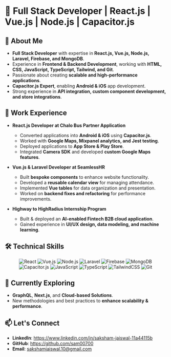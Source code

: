 # 🚀 Full Stack Developer | React.js | Vue.js | Node.js | Capacitor.js

## 👋 About Me
- **Full Stack Developer** with expertise in **React.js, Vue.js, Node.js, Laravel, Firebase, and MongoDB**.
- Experience in **Frontend & Backend Development**, working with **HTML, CSS, JavaScript, TypeScript, Tailwind, and Git**.
- Passionate about creating **scalable and high-performance applications**.
- **Capacitor.js Expert**, enabling **Android & iOS** app development.
- Strong experience in **API integration, custom component development, and store integrations**.

## 💼 Work Experience
- **React.js Developer at Chalo Bus Partner Application**
  - Converted applications into **Android & iOS** using **Capacitor.js**.
  - Worked with **Google Maps, Mixpanel analytics, and Jest testing**.
  - Deployed applications to **App Store & Play Store**.
  - Integrated **Camera SDK** and developed **custom Google Maps features**.

- **Vue.js & Laravel Developer at SeamlessHR**
  - Built **bespoke components** to enhance website functionality.
  - Developed a **reusable calendar view** for managing attendance.
  - Implemented **Vue tables** for data organization and presentation.
  - Worked on **backend fixes and refactoring** for performance improvements.

- **Highway to HighRadius Internship Program**
  - Built & deployed an **AI-enabled Fintech B2B cloud application**.
  - Gained experience in **UI/UX design, data modeling, and machine learning**.

## 🛠️ Technical Skills
<p align="center">
  <img src="https://img.shields.io/badge/React-61DAFB?style=for-the-badge&logo=react&logoColor=white" alt="React" />
  <img src="https://img.shields.io/badge/Vue.js-4FC08D?style=for-the-badge&logo=vue.js&logoColor=white" alt="Vue.js" />
  <img src="https://img.shields.io/badge/Node.js-339933?style=for-the-badge&logo=node.js&logoColor=white" alt="Node.js" />
  <img src="https://img.shields.io/badge/Laravel-FF2D20?style=for-the-badge&logo=laravel&logoColor=white" alt="Laravel" />
  <img src="https://img.shields.io/badge/Firebase-FFCA28?style=for-the-badge&logo=firebase&logoColor=white" alt="Firebase" />
  <img src="https://img.shields.io/badge/MongoDB-47A248?style=for-the-badge&logo=mongodb&logoColor=white" alt="MongoDB" />
  <img src="https://img.shields.io/badge/Capacitor-119EFF?style=for-the-badge&logo=capacitor&logoColor=white" alt="Capacitor.js" />
  <img src="https://img.shields.io/badge/JavaScript-F7DF1E?style=for-the-badge&logo=javascript&logoColor=white" alt="JavaScript" />
  <img src="https://img.shields.io/badge/TypeScript-3178C6?style=for-the-badge&logo=typescript&logoColor=white" alt="TypeScript" />
  <img src="https://img.shields.io/badge/TailwindCSS-38B2AC?style=for-the-badge&logo=tailwind-css&logoColor=white" alt="TailwindCSS" />
  <img src="https://img.shields.io/badge/Git-F05032?style=for-the-badge&logo=git&logoColor=white" alt="Git" />
</p>

## 🌱 Currently Exploring
- **GraphQL**, **Next.js**, and **Cloud-based Solutions**.
- New methodologies and best practices to **enhance scalability & performance**.

## 📫 Let's Connect
- **LinkedIn**: https://www.linkedin.com/in/saksham-jaiswal-11a44115b
- **GitHub**: https://github.com/sam00700
- **Email**: sakshamjaiswal.10@gmail.com
